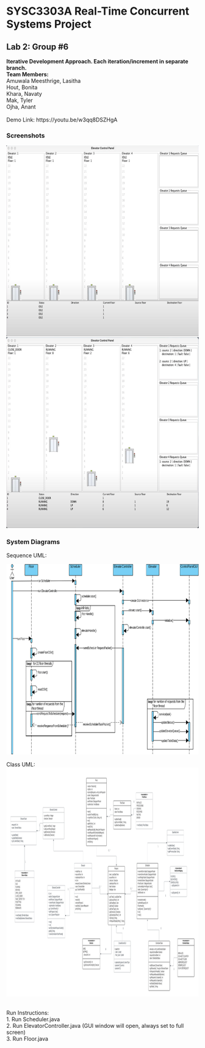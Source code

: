 <h1>SYSC3303A Real-Time Concurrent Systems Project</h1>
<h2>Lab 2: Group #6</h2>
<b>Iterative Development Approach. Each iteration/increment in separate branch.</b>
<br>
<b>Team Members:</b>
<br>
  Amuwala Meesthrige, Lasitha <br>
  Hout, Bonita  <br>
  Khara, Navaty <br>
  Mak, Tyler    <br>
  Ojha, Anant   <br>
  
  <br>
Demo Link:	   https://youtu.be/w3qq8DSZHgA 



### Screenshots

<img src="images/image1.png" width="700" height="500"> 
<img src="images/image2.png" width="700" height="500"> 
<br>

### System Diagrams

Sequence UML:

<img src="images/image4.png" width="700" height="500">

Class UML:
<img src="images/image5.png" width="1000" height="600">


<br>
Run Instructions:
<br>
1. Run Scheduler.java
<br>
2. Run ElevatorController.java (GUI window will open, always set to full screen)
<br>
3. Run Floor.java 
